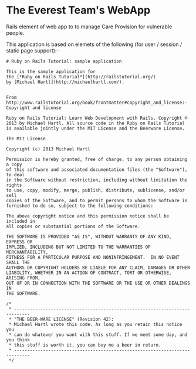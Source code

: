 # The Everest Team\'s WebApp

Rails element of web app to to manage Care Provision for vulnerable people.


This application is based on elemets of the following (for user / session / static page support):-

    # Ruby on Rails Tutorial: sample application

    This is the sample application for
    the [*Ruby on Rails Tutorial*](http://railstutorial.org/)
    by [Michael Hartl](http://michaelhartl.com/).


    From http://www.railstutorial.org/book/frontmatter#copyright_and_license:-
    Copyright and license

    Ruby on Rails Tutorial: Learn Web Development with Rails. Copyright © 2013 by Michael Hartl. All source code in the Ruby on Rails Tutorial is available jointly under the MIT License and the Beerware License.

    The MIT License

    Copyright (c) 2013 Michael Hartl

    Permission is hereby granted, free of charge, to any person obtaining a copy
    of this software and associated documentation files (the "Software"), to deal
    in the Software without restriction, including without limitation the rights
    to use, copy, modify, merge, publish, distribute, sublicense, and/or sell
    copies of the Software, and to permit persons to whom the Software is
    furnished to do so, subject to the following conditions:

    The above copyright notice and this permission notice shall be included in
    all copies or substantial portions of the Software.

    THE SOFTWARE IS PROVIDED "AS IS", WITHOUT WARRANTY OF ANY KIND, EXPRESS OR
    IMPLIED, INCLUDING BUT NOT LIMITED TO THE WARRANTIES OF MERCHANTABILITY,
    FITNESS FOR A PARTICULAR PURPOSE AND NONINFRINGEMENT.  IN NO EVENT SHALL THE
    AUTHORS OR COPYRIGHT HOLDERS BE LIABLE FOR ANY CLAIM, DAMAGES OR OTHER
    LIABILITY, WHETHER IN AN ACTION OF CONTRACT, TORT OR OTHERWISE, ARISING FROM,
    OUT OF OR IN CONNECTION WITH THE SOFTWARE OR THE USE OR OTHER DEALINGS IN
    THE SOFTWARE.

    /*
     * ----------------------------------------------------------------------------
     * "THE BEER-WARE LICENSE" (Revision 42):
     * Michael Hartl wrote this code. As long as you retain this notice you
     * can do whatever you want with this stuff. If we meet some day, and you think
     * this stuff is worth it, you can buy me a beer in return.
     * ----------------------------------------------------------------------------
     */


